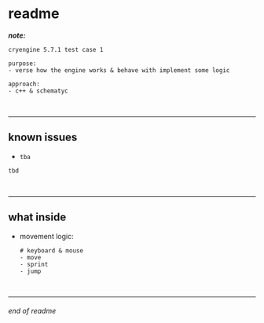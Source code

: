 # readme

__*note:*__
```
cryengine 5.7.1 test case 1

purpose:
- verse how the engine works & behave with implement some logic

approach:
- c++ & schematyc
```

<br>

---

## known issues

- `tba`
```
tbd
```

<br>

---

## what inside

- movement logic:
    ```
    # keyboard & mouse
    - move
    - sprint
    - jump
    ```

<br>

---

###### end of readme

